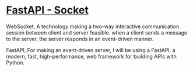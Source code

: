 # [FastAPI - Socket](https://fastapi.tiangolo.com/advanced/websockets/)
WebSocket, A technology making a two-way interactive communication session between client and server feasible. when a client sends a message to the server, the server responds in an event-driven manner.

FastAPI, For making an event-driven server, I will be using a FastAPI. a modern, fast, high-performance, web framework for building APIs with Python.